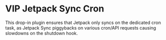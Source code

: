 # VIP Jetpack Sync Cron
This drop-in plugin ensures that Jetpack only syncs on the dedicated cron task, as Jetpack Sync piggybacks on various cron/API requests causing slowdowns on the shutdown hook.
